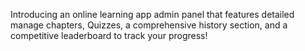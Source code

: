 Introducing an online learning app admin panel that features detailed manage chapters, Quizzes, a comprehensive history section, and a competitive leaderboard to track your progress!
